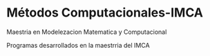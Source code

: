# Métodos Computacionales-IMCA
Maestria en Modelezacion Matematica y Computacional

Programas desarrollados en la maestrria del IMCA
